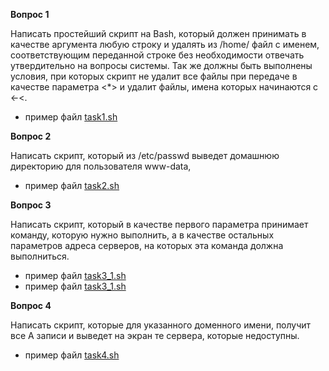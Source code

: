 **Вопрос 1**

Написать простейший скрипт на Bash, который должен принимать в качестве аргумента любую строку и удалять из /home/ файл с именем, соответствующим переданной строке без необходимости отвечать утвердительно на вопросы системы. Так же должны быть выполнены условия, при которых скрипт не удалит все файлы при передаче в качестве параметра <*> и удалит файлы, имена которых начинаются с <-<.
- пример файл [task1.sh](https://github.com/evgznz/bash_script_exemples/-/blob/master/task1.sh)

**Вопрос 2**

Написать скрипт, который из /etc/passwd выведет домашнюю директорию для пользователя www-data,
- пример файл [task2.sh](https://github.com/evgznz/bash_script_exemples/-/blob/master/task2.sh)

**Вопрос 3**

Написать скрипт, который в качестве первого параметра принимает команду, которую нужно выполнить, а в качестве остальных параметров адреса серверов, на которых эта команда должна выполниться.
- пример файл [task3_1.sh](https://github.com/evgznz/bash_script_exemples/-/blob/master/task3_1.sh)
- пример файл [task3_1.sh](https://github.com/evgznz/bash_script_exemples/-/blob/master/task3_1.sh)

**Вопрос 4**

Написать скрипт, которые для указанного доменного имени, получит все А записи и выведет на экран те сервера, которые недоступны.
- пример файл [task4.sh](https://github.com/evgznz/bash_script_exemples/-/blob/master/task4.sh)
